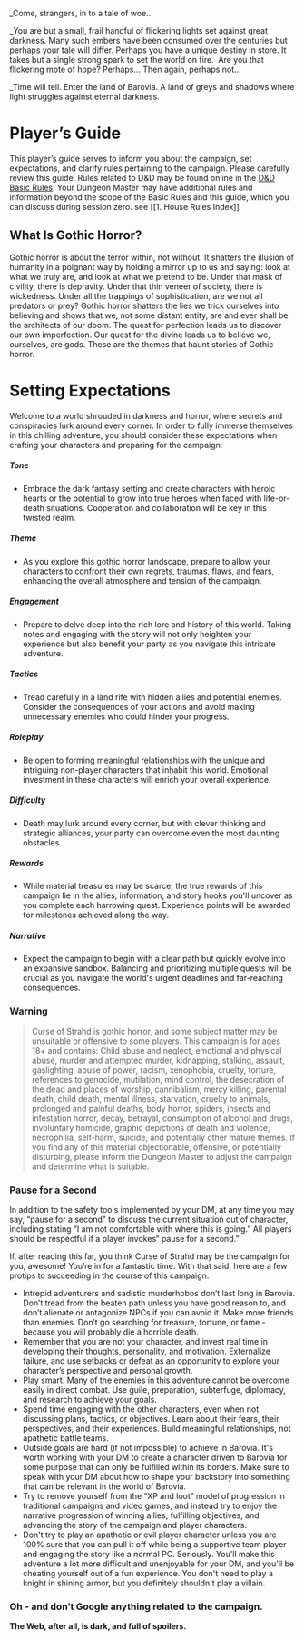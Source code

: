 _Come, strangers, in to a tale of woe...

_You are but a small, frail handful of flickering lights set against great darkness. Many such embers have been consumed over the centuries but perhaps your tale will differ. Perhaps you have a unique destiny in store. It takes but a single strong spark to set the world on fire.  Are you that flickering mote of hope? Perhaps... Then again, perhaps not...

_Time will tell. Enter the land of Barovia. A land of greys and shadows where light struggles against eternal darkness.

# Player’s Guide
This player’s guide serves to inform you about the campaign, set expectations, and clarify rules pertaining to the campaign. Please carefully review this guide. Rules related to D&D may be found online in the [D&D Basic Rules](https://www.dndbeyond.com/sources/basic-rules). Your Dungeon Master may have additional rules and information beyond the scope of the Basic Rules and this guide, which you can discuss during session zero. 
see [[1. House Rules Index]]
## What Is Gothic Horror?

Gothic horror is about the terror within, not without. It shatters the illusion of humanity in a poignant way by holding a mirror up to us and saying: look at what we truly are, and look at what we pretend to be. Under that mask of civility, there is depravity. Under that thin veneer of society, there is wickedness. Under all the trappings of sophistication, are we not all predators or prey? Gothic horror shatters the lies we trick ourselves into believing and shows that we, not some distant entity, are and ever shall be the architects of our doom. The quest for perfection leads us to discover our own imperfection. Our quest for the divine leads us to believe we, ourselves, are gods. These are the themes that haunt stories of Gothic horror.
# Setting Expectations
Welcome to a world shrouded in darkness and horror, where secrets and conspiracies lurk around every corner. In order to fully immerse themselves in this chilling adventure, you should consider these expectations when crafting your characters and preparing for the campaign:
##### Tone
* Embrace the dark fantasy setting and create characters with heroic hearts or the potential to grow into true heroes when faced with life-or-death situations. Cooperation and collaboration will be key in this twisted realm.
##### Theme 
* As you explore this gothic horror landscape, prepare to allow your characters to confront their own regrets, traumas, flaws, and fears, enhancing the overall atmosphere and tension of the campaign.
##### Engagement
* Prepare to delve deep into the rich lore and history of this world. Taking notes and engaging with the story will not only heighten your experience but also benefit your party as you navigate this intricate adventure.
##### Tactics 
* Tread carefully in a land rife with hidden allies and potential enemies. Consider the consequences of your actions and avoid making unnecessary enemies who could hinder your progress.
##### Roleplay
* Be open to forming meaningful relationships with the unique and intriguing non-player characters that inhabit this world. Emotional investment in these characters will enrich your overall experience.
##### Difficulty 
* Death may lurk around every corner, but with clever thinking and strategic alliances, your party can overcome even the most daunting obstacles.
##### Rewards
* While material treasures may be scarce, the true rewards of this campaign lie in the allies, information, and story hooks you'll uncover as you complete each harrowing quest. Experience points will be awarded for milestones achieved along the way.
##### Narrative
* Expect the campaign to begin with a clear path but quickly evolve into an expansive sandbox. Balancing and prioritizing multiple quests will be crucial as you navigate the world's urgent deadlines and far-reaching consequences.

### Warning
> Curse of Strahd is gothic horror, and some subject matter may be unsuitable or offensive to some players. This campaign is for ages 18+ and contains:
> 		 Child abuse and neglect, emotional and physical abuse, murder and attempted murder, kidnapping, stalking, assault, gaslighting, abuse of power, racism, xenophobia, cruelty, torture, references to genocide, mutilation, mind control, the desecration of the dead and places of worship, cannibalism, mercy killing, parental death, child death, mental illness, starvation, cruelty to animals, prolonged and painful deaths, body horror, spiders, insects and infestation horror, decay, betrayal, consumption of alcohol and drugs, involuntary homicide, graphic depictions of death and violence, necrophilia, self-harm, suicide, and potentially other mature themes. 
>  If you find any of this material objectionable, offensive, or potentially disturbing, please inform the Dungeon Master to adjust the campaign and determine what is suitable.

### Pause for a Second
In addition to the safety tools implemented by your DM, at any time you may say, “pause for a second” to discuss the current situation out of character, including stating “I am not comfortable with where this is going.” All players should be respectful if a player invokes“ pause for a second.”


If, after reading this far, you think Curse of Strahd may be the campaign for you, awesome! You’re in for a fantastic time. With that said, here are a few protips to succeeding in the course of this campaign:

- Intrepid adventurers and sadistic murderhobos don’t last long in Barovia. Don’t tread from the beaten path unless you have good reason to, and don’t alienate or antagonize NPCs if you can avoid it. Make more friends than enemies. Don’t go searching for treasure, fortune, or fame - because you will probably die a horrible death.
- Remember that you are not your character, and invest real time in developing their thoughts, personality, and motivation. Externalize failure, and use setbacks or defeat as an opportunity to explore your character’s perspective and personal growth.
- Play smart. Many of the enemies in this adventure cannot be overcome easily in direct combat. Use guile, preparation, subterfuge, diplomacy, and research to achieve your goals.
- Spend time engaging with the other characters, even when not discussing plans, tactics, or objectives. Learn about their fears, their perspectives, and their experiences. Build meaningful relationships, not apathetic battle teams.
- Outside goals are hard (if not impossible) to achieve in Barovia. It's worth working with your DM to create a character driven to Barovia for some purpose that can only be fulfilled within its borders. Make sure to speak with your DM about how to shape your backstory into something that can be relevant in the world of Barovia.
- Try to remove yourself from the “XP and loot” model of progression in traditional campaigns and video games, and instead try to enjoy the narrative progression of winning allies, fulfilling objectives, and advancing the story of the campaign and player characters.
- Don't try to play an apathetic or evil player character unless you are 100% sure that you can pull it off while being a supportive team player and engaging the story like a normal PC. Seriously. You'll make this adventure a lot more difficult and unenjoyable for your DM, and you'll be cheating yourself out of a fun experience. You don't need to play a knight in shining armor, but you definitely shouldn't play a villain.

### Oh - and don’t Google anything related to the campaign.
**The Web, after all, is dark, and full of spoilers.**
